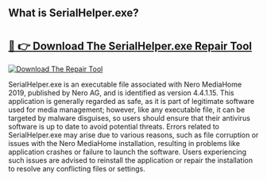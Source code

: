 ## What is SerialHelper.exe? 

# <h2><a href="https://exedetect.com/download.php?SerialHelper.exe">🔗 👉 Download The SerialHelper.exe Repair Tool</a></h2>

[![Download The Repair Tool](https://exedetect.com/download-button.jpg)](https://exedetect.com/download.php?SerialHelper.exe)

SerialHelper.exe is an executable file associated with Nero MediaHome 2019, published by Nero AG, and is identified as version 4.4.1.15. This application is generally regarded as safe, as it is part of legitimate software used for media management; however, like any executable file, it can be targeted by malware disguises, so users should ensure that their antivirus software is up to date to avoid potential threats. Errors related to SerialHelper.exe may arise due to various reasons, such as file corruption or issues with the Nero MediaHome installation, resulting in problems like application crashes or failure to launch the software. Users experiencing such issues are advised to reinstall the application or repair the installation to resolve any conflicting files or settings.